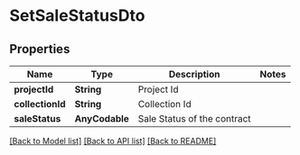 # SetSaleStatusDto

## Properties
Name | Type | Description | Notes
------------ | ------------- | ------------- | -------------
**projectId** | **String** | Project Id | 
**collectionId** | **String** | Collection Id | 
**saleStatus** | **AnyCodable** | Sale Status of the contract | 

[[Back to Model list]](../README.md#documentation-for-models) [[Back to API list]](../README.md#documentation-for-api-endpoints) [[Back to README]](../README.md)


